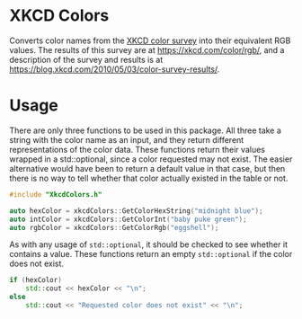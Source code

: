 # XKCD Colors
 
Converts color names from the [XKCD color survey](https://xkcd.com/color/rgb/)
into their equivalent RGB values. The results of this survey are at
https://xkcd.com/color/rgb/, and a description of the survey and results is at
https://blog.xkcd.com/2010/05/03/color-survey-results/.

# Usage
There are only three functions to be used in this package. All three take a string
with the color name as an input, and they return different representations of the
color data. These functions return their values wrapped in a std::optional, since a
color requested may not exist. The easier alternative would have been to return a
default value in that case, but then there is no way to tell whether that color
actually existed in the table or not.

```c++
#include "XkcdColors.h"

auto hexColor = xkcdColors::GetColorHexString("midnight blue");
auto intColor = xkcdColors::GetColorInt("baby puke green");
auto rgbColor = xkcdColors::GetColorRgb("eggshell");
```

As with any usage of `std::optional`, it should be checked to see whether it contains
a value. These functions return an empty `std::optional` if the color does not exist.

```c++
if (hexColor)
    std::cout << hexColor << "\n";
else
    std::cout << "Requested color does not exist" << "\n";
```